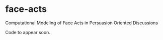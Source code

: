 # face-acts
Computational Modeling of Face Acts in Persuasion Oriented Discussions


Code to appear soon.
